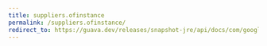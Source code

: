 ```yaml
---
title: suppliers.ofinstance
permalink: /suppliers.ofinstance/
redirect_to: https://guava.dev/releases/snapshot-jre/api/docs/com/google/common/base/Suppliers.html#ofInstance-T-
---
```

